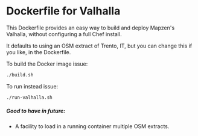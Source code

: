 # Dockerfile for Valhalla

This Dockerfile provides an easy way to build and deploy Mapzen's Valhalla,
without configuring a full Chef install.

It defaults to using an OSM extract of Trento, IT, but you can change this if
you like, in the Dockerfile.

To build the Docker image issue:

```sh
./build.sh
```

To run instead issue:
```sh
./run-valhalla.sh
```
##### Good to have in future:
- A facility to load in a running container multiple OSM extracts.
